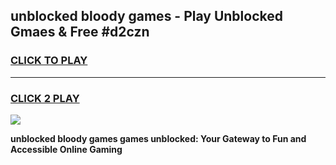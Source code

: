 
## unblocked bloody games - Play Unblocked Gmaes & Free #d2czn
<h3>
<a href="https://premium.freeplayer.one?title=unblocked_bloody_games&ref=01M">CLICK TO PLAY</a></h3>
<hr>

<h3>
<a href="https://premium.freeplayer.one?title=unblocked_bloody_games&ref=01M">CLICK 2 PLAY</a>
  
</h3>

<a href="https://premium.freeplayer.one?title=unblocked_bloody_games&ref=01M"><img src="https://clearcache.store/games.png"></a>


**unblocked bloody games games unblocked: Your Gateway to Fun and Accessible Online Gaming**

